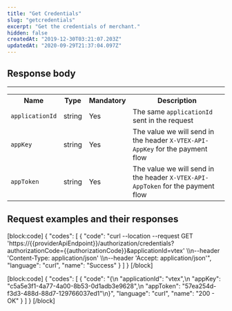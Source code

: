 ```yaml
---
title: "Get Credentials"
slug: "getcredentials"
excerpt: "Get the credentials of merchant."
hidden: false
createdAt: "2019-12-30T03:21:07.203Z"
updatedAt: "2020-09-29T21:37:04.097Z"
---
```

## Response body
---

<table>
    <tr>
        <th>Name</th>
        <th>Type</th>
        <th>Mandatory</th>
        <th>Description</th>
    </tr>
    <tr>
        <td><code>applicationId</code></td>
        <td>string</td>
        <td>Yes</td>
        <td>The same <code>applicationId</code> sent in the request</td>
    </tr>
    <tr>
        <td><code>appKey</code></td>
        <td>string</td>
        <td>Yes</td>
        <td>The value we will send in the header <code>X-VTEX-API-AppKey</code> for the payment flow</td>
    </tr>
    <tr>
        <td><code>appToken</code></td>
        <td>string</td>
        <td>Yes</td>
        <td>The value we will send in the header <code>X-VTEX-API-AppToken</code> for the payment flow</td>
    </tr>
</table>

## Request examples and their responses
[block:code]
{
  "codes": [
    {
      "code": "curl --location --request GET 'https://{{providerApiEndpoint}}/authorization/credentials?authorizationCode={{authorizationCode}}&applicationId=vtex' \\\n--header 'Content-Type: application/json' \\\n--header 'Accept: application/json'",
      "language": "curl",
      "name": "Success"
    }
  ]
}
[/block]

[block:code]
{
  "codes": [
    {
      "code": "{\n  \"applicationId\": \"vtex\",\n  \"appKey\": \"c5a5e3f1-4a77-4a00-8b53-0d1adb3e9628\",\n  \"appToken\": \"57ea254d-f3d3-488d-88d7-129766037ed1\"\n}",
      "language": "curl",
      "name": "200 - OK"
    }
  ]
}
[/block]